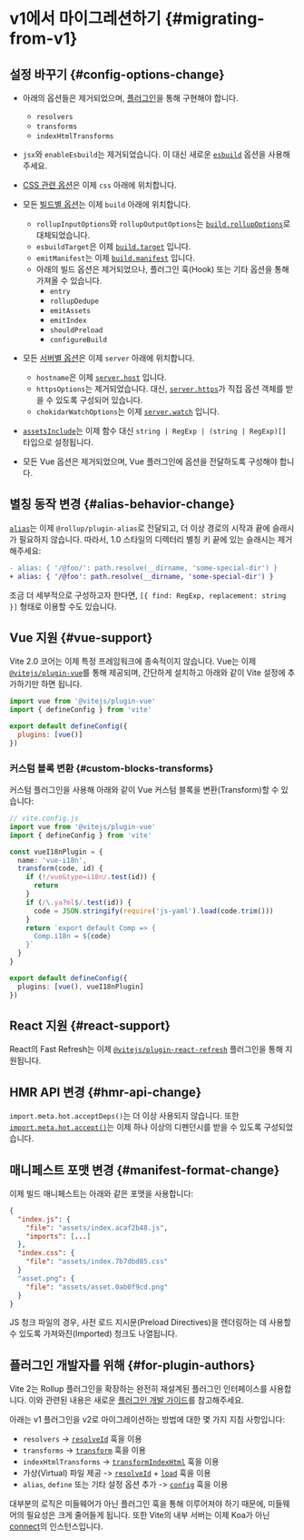 # v1에서 마이그레션하기 {#migrating-from-v1}

## 설정 바꾸기 {#config-options-change}

- 아래의 옵션들은 제거되었으며, [플러그인](./api-plugin)을 통해 구현해야 합니다.

  - `resolvers`
  - `transforms`
  - `indexHtmlTransforms`

- `jsx`와 `enableEsbuild`는 제거되었습니다. 이 대신 새로운 [`esbuild`](/config/#esbuild) 옵션을 사용해주세요.

- [CSS 관련 옵션](/config/#css-modules)은 이제 `css` 아래에 위치합니다.

- 모든 [빌드별 옵션](/config/#build-options)는 이제 `build` 아래에 위치합니다.

  - `rollupInputOptions`와 `rollupOutputOptions`는 [`build.rollupOptions`](/config/#build-rollupoptions)로 대체되었습니다.
  - `esbuildTarget`은 이제 [`build.target`](/config/#build-target) 입니다.
  - `emitManifest`는 이제 [`build.manifest`](/config/#build-manifest) 입니다.
  - 아래의 빌드 옵션은 제거되었으나, 플러그인 훅(Hook) 또는 기타 옵션을 통해 가져올 수 있습니다.
    - `entry`
    - `rollupDedupe`
    - `emitAssets`
    - `emitIndex`
    - `shouldPreload`
    - `configureBuild`

- 모든 [서버별 옵션](/config/#server-options)은 이제 `server` 아래에 위치합니다.

  - `hostname`은 이제 [`server.host`](/config/#server-host) 입니다.
  - `httpsOptions`는 제거되었습니다. 대신, [`server.https`](/config/#server-https)가 직접 옵션 객체를 받을 수 있도록 구성되어 있습니다.
  - `chokidarWatchOptions`는 이제 [`server.watch`](/config/#server-watch) 입니다.

- [`assetsInclude`](/config/#assetsinclude)는 이제 함수 대신 `string | RegExp | (string | RegExp)[]` 타입으로 설정됩니다.

- 모든 Vue 옵션은 제거되었으며, Vue 플러그인에 옵션을 전달하도록 구성해야 합니다.

## 별칭 동작 변경 {#alias-behavior-change}

[`alias`](/config/#resolve-alias)는 이제 `@rollup/plugin-alias`로 전달되고, 더 이상 경로의 시작과 끝에 슬래시가 필요하지 않습니다. 따라서, 1.0 스타일의 디렉터리 별칭 키 끝에 있는 슬래시는 제거해주세요:

```diff
- alias: { '/@foo/': path.resolve(__dirname, 'some-special-dir') }
+ alias: { '/@foo': path.resolve(__dirname, 'some-special-dir') }
```

조금 더 세부적으로 구성하고자 한다면, `[{ find: RegExp, replacement: string }]` 형태로 이용할 수도 있습니다.

## Vue 지원 {#vue-support}

Vite 2.0 코어는 이제 특정 프레임워크에 종속적이지 않습니다. Vue는 이제 [`@vitejs/plugin-vue`](https://github.com/vitejs/vite/tree/main/packages/plugin-vue)를 통해 제공되며, 간단하게 설치하고 아래와 같이 Vite 설정에 추가하기만 하면 됩니다.

```js
import vue from '@vitejs/plugin-vue'
import { defineConfig } from 'vite'

export default defineConfig({
  plugins: [vue()]
})
```

### 커스텀 블록 변환 {#custom-blocks-transforms}

커스텀 플러그인을 사용해 아래와 같이 Vue 커스텀 블록을 변환(Transform)할 수 있습니다:

```ts
// vite.config.js
import vue from '@vitejs/plugin-vue'
import { defineConfig } from 'vite'

const vueI18nPlugin = {
  name: 'vue-i18n',
  transform(code, id) {
    if (!/vue&type=i18n/.test(id)) {
      return
    }
    if (/\.ya?ml$/.test(id)) {
      code = JSON.stringify(require('js-yaml').load(code.trim()))
    }
    return `export default Comp => {
      Comp.i18n = ${code}
    }`
  }
}

export default defineConfig({
  plugins: [vue(), vueI18nPlugin]
})
```

## React 지원 {#react-support}

React의 Fast Refresh는 이제 [`@vitejs/plugin-react-refresh`](https://github.com/vitejs/vite/tree/main/packages/plugin-react-refresh) 플러그인을 통해 지원됩니다.

## HMR API 변경 {#hmr-api-change}

`import.meta.hot.acceptDeps()`는 더 이상 사용되지 않습니다. 또한 [`import.meta.hot.accept()`](./api-hmr#hot-accept-deps-cb)는 이제 하나 이상의 디펜던시를 받을 수 있도록 구성되었습니다.

## 매니페스트 포맷 변경 {#manifest-format-change}

이제 빌드 매니페스트는 아래와 같은 포맷을 사용합니다:

```json
{
  "index.js": {
    "file": "assets/index.acaf2b48.js",
    "imports": [...]
  },
  "index.css": {
    "file": "assets/index.7b7dbd85.css"
  }
  "asset.png": {
    "file": "assets/asset.0ab0f9cd.png"
  }
}
```

JS 청크 파일의 경우, 사전 로드 지시문(Preload Directives)을 렌더링하는 데 사용할 수 있도록 가져와진(Imported) 청크도 나열됩니다.

## 플러그인 개발자를 위해 {#for-plugin-authors}

Vite 2는 Rollup 플러그인을 확장하는 완전히 재설계된 플러그인 인터페이스를 사용합니다. 이와 관련된 내용은 새로운 [플러그인 개발 가이드](./api-plugin)를 참고해주세요.

아래는 v1 플러그인을 v2로 마이그레이션하는 방법에 대한 몇 가지 지침 사항입니다:

- `resolvers` -> [`resolveId`](https://rollupjs.org/guide/en/#resolveid) 훅을 이용
- `transforms` -> [`transform`](https://rollupjs.org/guide/en/#transform) 훅을 이용
- `indexHtmlTransforms` -> [`transformIndexHtml`](./api-plugin#transformindexhtml) 훅을 이용
- 가상(Virtual) 파일 제공 -> [`resolveId`](https://rollupjs.org/guide/en/#resolveid) + [`load`](https://rollupjs.org/guide/en/#load) 훅을 이용
- `alias`, `define` 또는 기타 설정 옵션 추가 -> [`config`](./api-plugin#config) 훅을 이용

대부분의 로직은 미들웨어가 아닌 플러그인 훅을 통해 이루어져야 하기 때문에, 미들웨어의 필요성은 크게 줄어들게 됩니다. 또한 Vite의 내부 서버는 이제 Koa가 아닌 [connect](https://github.com/senchalabs/connect)의 인스턴스입니다.
